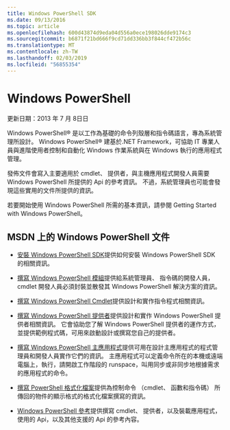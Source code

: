 ```yaml
---
title: Windows PowerShell SDK
ms.date: 09/13/2016
ms.topic: article
ms.openlocfilehash: 600d43874d9eda04d556a0ece198026dde9174c3
ms.sourcegitcommit: b6871f21bd666f9cd71dd336bb3f844cf472b56c
ms.translationtype: MT
ms.contentlocale: zh-TW
ms.lasthandoff: 02/03/2019
ms.locfileid: "56855354"
---
```

# <a name="windows-powershell"></a>Windows PowerShell

更新日期：2013 年 7 月 8日日

Windows PowerShell® 是以工作為基礎的命令列殼層和指令碼語言，專為系統管理所設計。 Windows PowerShell® 建基於.NET Framework，可協助 IT 專業人員與進階使用者控制和自動化 Windows 作業系統與在 Windows 執行的應用程式管理。

發佈文件會寫入主要適用於 cmdlet、 提供者，與主機應用程式開發人員需要 Windows PowerShell 所提供的 Api 的參考資訊。
不過，系統管理員也可能會發現這些實用的文件所提供的資訊。

若要開始使用 Windows PowerShell 所需的基本資訊，請參閱 Getting Started with Windows PowerShell。

## <a name="windows-powershell-documents-on-msdn"></a>MSDN 上的 Windows PowerShell 文件

- [安裝 Windows PowerShell SDK](https://msdn.microsoft.com/en-us/library/ff458115.aspx)提供如何安裝 Windows PowerShell SDK 的相關資訊。

- [撰寫 Windows PowerShell 模組](./module/writing-a-windows-powershell-module.md)提供給系統管理員、 指令碼的開發人員，cmdlet 開發人員必須封裝並散發其 Windows PowerShell 解決方案的資訊。

- [撰寫 Windows PowerShell Cmdlet](./cmdlet/writing-a-windows-powershell-cmdlet.md)提供設計和實作指令程式相關資訊。

- [撰寫 Windows PowerShell 提供者](./provider/writing-a-windows-powershell-provider.md)提供設計和實作 Windows PowerShell 提供者相關資訊。 它會協助您了解 Windows PowerShell 提供者的運作方式，並提供範例程式碼，可用來啟動設計或撰寫您自己的提供者。

- [撰寫 Windows PowerShell 主應用程式](./hosting/writing-a-windows-powershell-host-application.md)提供可用在設計主應用程式的程式管理員和開發人員實作它們的資訊。 主應用程式可以定義命令所在的本機或遠端電腦上，執行，請開啟工作階段的 runspace，叫用同步或非同步地根據需求的應用程式的命令。

- [撰寫 PowerShell 格式化檔案](./format/writing-a-powershell-formatting-file.md)提供為控制命令 （cmdlet、 函數和指令碼） 所傳回的物件的顯示格式的格式化檔案撰寫的資訊。

- [Windows PowerShell 參考](./windows-powershell-reference.md)提供撰寫 cmdlet、 提供者，以及裝載應用程式，使用的 Api，以及其他支援的 Api 的參考內容。
